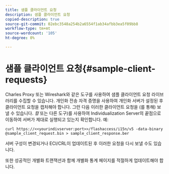```yaml
---
title: 샘플 클라이언트 요청
description: 샘플 클라이언트 요청
copied-description: true
source-git-commit: 02ebc3548a254b2a6554f1ab34afbb3ea5f09bb8
workflow-type: tm+mt
source-wordcount: '105'
ht-degree: 0%

---
```


# 샘플 클라이언트 요청{#sample-client-requests}

Charles Proxy 또는 Wireshark와 같은 도구를 사용하여 샘플 클라이언트 요청 라이브러리를 수집할 수 있습니다. 개인화 전송 자격 증명을 사용하여 개인화 서버가 설정된 후 클라이언트 요청을 캡처해야 합니다. 그런 다음 이러한 클라이언트 요청을 (를 통해) 보낼 수 있습니다. *컬* 또는 다른 도구)를 사용하여 Individualization Server의 끝점으로 이동하여 서버가 제대로 실행되고 있는지 확인합니다. 예:

```
curl https://<<yourindivserver:port>>/flashaccess/i15n/v5 -­data-binary  
@sample_client_request.bin > sample_client_response.ber
```

서버 구성이 변경되거나 ECI/CRL이 업데이트된 후 이러한 요청을 다시 보낼 수도 있습니다.

또한 성공적인 개별화 트랜잭션과 함께 개별화 통계 페이지를 적절하게 업데이트해야 합니다.
